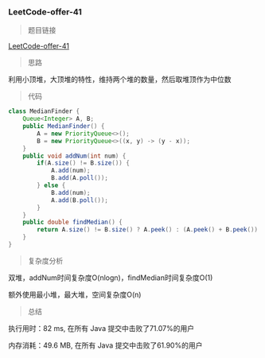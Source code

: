 ### LeetCode-offer-41

> 题目链接

[LeetCode-offer-41](https://leetcode-cn.com/problems/shu-ju-liu-zhong-de-zhong-wei-shu-lcof/)

> 思路

利用小顶堆，大顶堆的特性，维持两个堆的数量，然后取堆顶作为中位数

> 代码

```java
class MedianFinder {
    Queue<Integer> A, B;
    public MedianFinder() {
        A = new PriorityQueue<>();
        B = new PriorityQueue<>((x, y) -> (y - x));
    }
    public void addNum(int num) {
        if(A.size() != B.size()) {
            A.add(num);
            B.add(A.poll());
        } else {
            B.add(num);
            A.add(B.poll());
        }
    }
    public double findMedian() {
        return A.size() != B.size() ? A.peek() : (A.peek() + B.peek()) / 2.0;
    }
}
```

> 复杂度分析

双堆，addNum时间复杂度O(nlogn)，findMedian时间复杂度O(1)

额外使用最小堆，最大堆，空间复杂度O(n)

> 总结

执行用时：82 ms, 在所有 Java 提交中击败了71.07%的用户

内存消耗：49.6 MB, 在所有 Java 提交中击败了61.90%的用户
